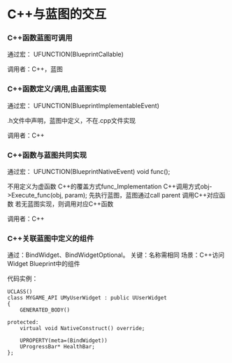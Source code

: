 # C++与蓝图的交互


### C++函数蓝图可调用

通过宏：
UFUNCTION(BlueprintCallable)

调用者：C++，蓝图

### C++函数定义/调用,由蓝图实现


通过宏：
UFUNCTION(BlueprintImplementableEvent)

.h文件中声明，蓝图中定义，不在.cpp文件实现

调用者：C++

### C++函数与蓝图共同实现

通过宏：
UFUNCTION(BlueprintNativeEvent)
void func();

不用定义为虚函数
C++的覆盖方式func_Implementation
C++调用方式obj->Execute_func(obj, param);
先执行蓝图，蓝图通过call parent 调用C++对应函数
若无蓝图实现，则调用对应C++函数

调用者：C++

### C++关联蓝图中定义的组件

通过：BindWidget、BindWidgetOptional。
关键：名称需相同
场景：C++访问Widget Blueprint中的组件

代码实例：
```
UCLASS()
class MYGAME_API UMyUserWidget : public UUserWidget
{
    GENERATED_BODY()

protected:
    virtual void NativeConstruct() override;

    UPROPERTY(meta=(BindWidget))
    UProgressBar* HealthBar;
};
```



